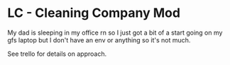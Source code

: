 # LC - Cleaning Company Mod
My dad is sleeping in my office rn so I just got a bit of a start going on my gfs laptop but I don't have an env or anything so it's not much.

See trello for details on approach.